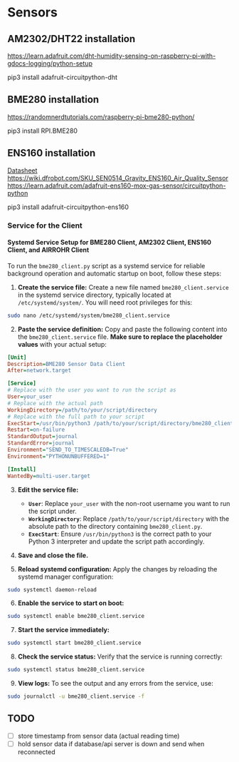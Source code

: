 # Sensors

## AM2302/DHT22 installation

https://learn.adafruit.com/dht-humidity-sensing-on-raspberry-pi-with-gdocs-logging/python-setup

pip3 install adafruit-circuitpython-dht

## BME280 installation

https://randomnerdtutorials.com/raspberry-pi-bme280-python/

pip3 install RPI.BME280

## ENS160 installation

[Datasheet](https://dfimg.dfrobot.com/nobody/wiki/cbe10f01b67c3fee6d365039eb54f52c.pdf)\
https://wiki.dfrobot.com/SKU_SEN0514_Gravity_ENS160_Air_Quality_Sensor \
https://learn.adafruit.com/adafruit-ens160-mox-gas-sensor/circuitpython-python

pip3 install adafruit-circuitpython-ens160

### Service for the Client

#### Systemd Service Setup for BME280 Client, AM2302 Client, ENS160 Client, and AIRROHR Client

To run the `bme280_client.py` script as a systemd service for reliable background operation and automatic startup on
boot, follow these steps:

1. **Create the service file:** Create a new file named `bme280_client.service` in the systemd service directory,
   typically located at `/etc/systemd/system/`. You will need root privileges for this:
```bash
sudo nano /etc/systemd/system/bme280_client.service
```

2. **Paste the service definition:** Copy and paste the following content into the `bme280_client.service` file. **Make
   sure to replace the placeholder values** with your actual setup:

```ini
[Unit]
Description=BME280 Sensor Data Client
After=network.target

[Service]
# Replace with the user you want to run the script as
User=your_user
# Replace with the actual path
WorkingDirectory=/path/to/your/script/directory
# Replace with the full path to your script
ExecStart=/usr/bin/python3 /path/to/your/script/directory/bme280_client.py
Restart=on-failure
StandardOutput=journal
StandardError=journal
Environment="SEND_TO_TIMESCALEDB=True"
Environment="PYTHONUNBUFFERED=1"

[Install]
WantedBy=multi-user.target
   ```

3. **Edit the service file:**
    * **`User`**: Replace `your_user` with the non-root username you want to run the script under.
    * **`WorkingDirectory`**: Replace `/path/to/your/script/directory` with the absolute path to the directory
      containing `bme280_client.py`.
    * **`ExecStart`**: Ensure `/usr/bin/python3` is the correct path to your Python 3 interpreter and update the script
      path accordingly.

4. **Save and close the file.**

5. **Reload systemd configuration:** Apply the changes by reloading the systemd manager configuration:
```bash
sudo systemctl daemon-reload
```

6. **Enable the service to start on boot:**
```bash
sudo systemctl enable bme280_client.service
```

7. **Start the service immediately:**
```bash
sudo systemctl start bme280_client.service
```

8. **Check the service status:** Verify that the service is running correctly:
```bash
sudo systemctl status bme280_client.service
```

9. **View logs:** To see the output and any errors from the service, use:
```bash
sudo journalctl -u bme280_client.service -f
```

## TODO

* [ ] store timestamp from sensor data (actual reading time)
* [ ] hold sensor data if database/api server is down and send when reconnected
